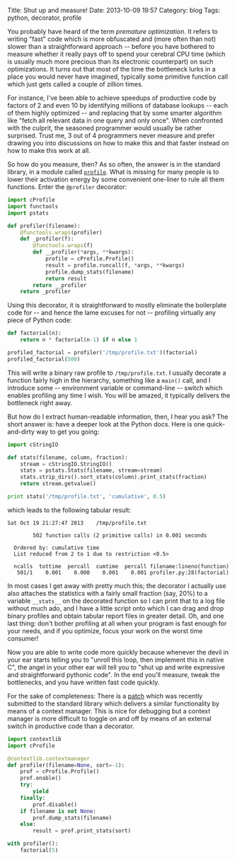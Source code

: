 Title: Shut up and measure!
Date: 2013-10-09 19:57
Category: blog
Tags: python, decorator, profile

You probably have heard of the term *premature optimization*. It refers to writing "fast" code which is more obfuscated and (more often than not) slower than a straightforward approach -- before you have bothered to measure whether it really pays off to spend your cerebral CPU time (which is usually much more precious than its electronic counterpart) on such optimizations. It turns out that most of the time the bottleneck lurks in a place you would never have imagined, typically some primitive function call which just gets called a couple of zillion times.

For instance, I've been able to achieve speedups of productive code by factors of 2 and even 10 by identifying millions of database lookups -- each of them highly optimized -- and replacing that by some smarter algorithm like "fetch all relevant data in one query and only once". When confronted with the culprit, the seasoned programmer would usually be rather surprised. Trust me, 3 out of 4 programmers never measure and prefer drawing you into discussions on how to make this and that faster instead on how to make this work at all.

So how do you measure, then? As so often, the answer is in the standard library, in a module called [`profile`](http://docs.python.org/2/library/profile.html). What is missing for many people is to lower their activation energy by some convenient one-liner to rule all them functions. Enter the `@profiler` decorator:

``` python
import cProfile
import functools
import pstats

def profiler(filename):
    @functools.wraps(profiler)
    def _profiler(f):
        @functools.wraps(f)
        def __profiler(*args, **kwargs):
            profile = cProfile.Profile()
            result = profile.runcall(f, *args, **kwargs)
            profile.dump_stats(filename)
            return result
        return __profiler
    return _profiler
```

Using this decorator, it is straightforward to mostly eliminate the boilerplate code for -- and hence the lame excuses for not -- profiling virtually any piece of Python code:

``` python
def factorial(n):
    return n * factorial(n-1) if n else 1

profiled_factorial = profiler('/tmp/profile.txt')(factorial)
profiled_factorial(500)
```

This will write a binary raw profile to `/tmp/profile.txt`. I usually decorate a function fairly high in the hierarchy, something like a `main()` call, and I introduce some -- environment variable or command-line -- switch which enables profiling any time I wish. You will be amazed, it typically delivers the bottleneck right away.

But how do I extract human-readable information, then, I hear you ask? The short answer is: have a deeper look at the Python docs. Here is one quick-and-dirty way to get you going:

``` python
import cStringIO

def stats(filename, column, fraction):
    stream = cStringIO.StringIO()
    stats = pstats.Stats(filename, stream=stream)
    stats.strip_dirs().sort_stats(column).print_stats(fraction)
    return stream.getvalue()

print stats('/tmp/profile.txt', 'cumulative', 0.5)
```

which leads to the following tabular result:

```
Sat Oct 19 21:27:47 2013    /tmp/profile.txt

        502 function calls (2 primitive calls) in 0.001 seconds

  Ordered by: cumulative time
  List reduced from 2 to 1 due to restriction <0.5>

  ncalls  tottime  percall  cumtime  percall filename:lineno(function)
   501/1    0.001    0.000    0.001    0.001 profiler.py:28(factorial)
```

In most cases I get away with pretty much this; the decorator I actually use also attaches the statistics with a fairly small fraction (say, 20%) to a variable `__stats__` on the decorated function so I can print that to a log file without much ado, and I have a little script onto which I can drag and drop binary profiles and obtain tabular report files in greater detail. Oh, and one last thing: don't bother profiling at all when your program is fast enough for your needs, and if you optimize, focus your work on the worst time consumer!

Now you are able to write code more quickly because whenever the devil in your ear starts telling you to "unroll this loop, then implement this in native C", the angel in your other ear will tell you to "shut up and write expressive and straightforward pythonic code". In the end you'll measure, tweak the bottlenecks, and you have written fast code quickly.

For the sake of completeness: There is a [patch](http://bugs.python.org/file29050/profile.patch) which was recently submitted to the standard library which delivers a similar functionality by means of a context manager. This is nice for debugging but a context manager is more difficult to toggle on and off by means of an external switch in productive code than a decorator.

``` python
import contextlib
import cProfile

@contextlib.contextmanager
def profiler(filename=None, sort=-1):
    prof = cProfile.Profile()
    prof.enable()
    try:
        yield
    finally:
        prof.disable()
    if filename is not None:
        prof.dump_stats(filename)
    else:
        result = prof.print_stats(sort)

with profiler():
	factorial(5)
```